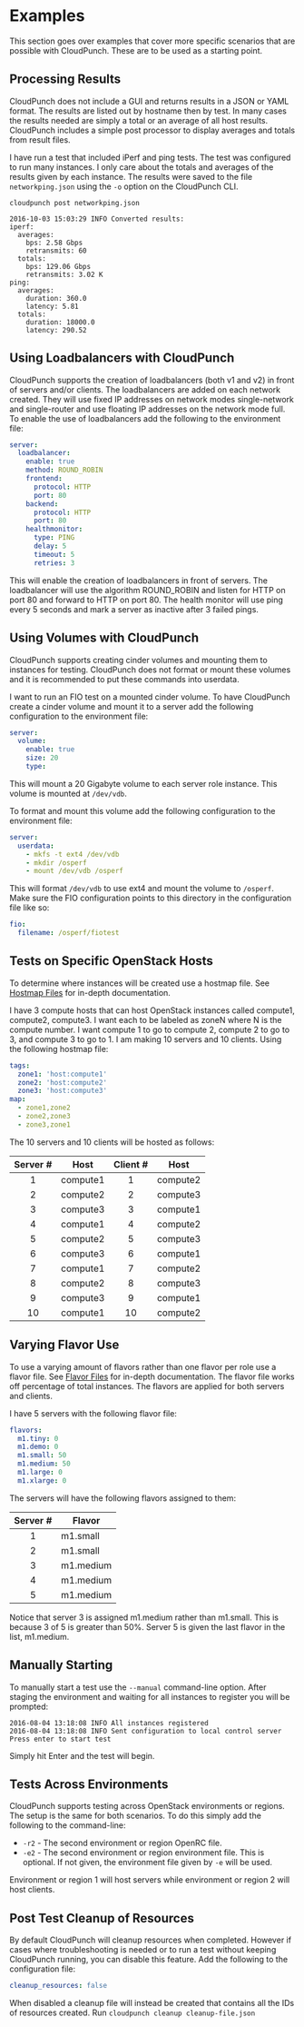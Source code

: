 # Examples

This section goes over examples that cover more specific scenarios that are possible with CloudPunch. These are to be used as a starting point.

## Processing Results

CloudPunch does not include a GUI and returns results in a JSON or YAML format. The results are listed out by hostname then by test. In many cases the results needed are simply a total or an average of all host results. CloudPunch includes a simple post processor to display averages and totals from result files.

I have run a test that included iPerf and ping tests. The test was configured to run many instances. I only care about the totals and averages of the results given by each instance. The results were saved to the file `networkping.json` using the `-o` option on the CloudPunch CLI.

```
cloudpunch post networkping.json

2016-10-03 15:03:29 INFO Converted results:
iperf:
  averages:
    bps: 2.58 Gbps
    retransmits: 60
  totals:
    bps: 129.06 Gbps
    retransmits: 3.02 K
ping:
  averages:
    duration: 360.0
    latency: 5.81
  totals:
    duration: 18000.0
    latency: 290.52
```

## Using Loadbalancers with CloudPunch

CloudPunch supports the creation of loadbalancers (both v1 and v2) in front of servers and/or clients. The loadbalancers are added on each network created. They will use fixed IP addresses on network modes single-network and single-router and use floating IP addresses on the network mode full. To enable the use of loadbalancers add the following to the environment file:

```yaml
server:
  loadbalancer:
    enable: true
    method: ROUND_ROBIN
    frontend:
      protocol: HTTP
      port: 80
    backend:
      protocol: HTTP
      port: 80
    healthmonitor:
      type: PING
      delay: 5
      timeout: 5
      retries: 3
```

This will enable the creation of loadbalancers in front of servers. The loadbalancer will use the algorithm ROUND_ROBIN and listen for HTTP on port 80 and forward to HTTP on port 80. The health monitor will use ping every 5 seconds and mark a server as inactive after 3 failed pings.

## Using Volumes with CloudPunch

CloudPunch supports creating cinder volumes and mounting them to instances for testing. CloudPunch does not format or mount these volumes and it is recommended to put these commands into userdata.

I want to run an FIO test on a mounted cinder volume. To have CloudPunch create a cinder volume and mount it to a server add the following configuration to the environment file:

```yaml
server:
  volume:
    enable: true
    size: 20
    type:
```

This will mount a 20 Gigabyte volume to each server role instance. This volume is mounted at `/dev/vdb`.

To format and mount this volume add the following configuration to the environment file:

```yaml
server:
  userdata:
    - mkfs -t ext4 /dev/vdb
    - mkdir /osperf
    - mount /dev/vdb /osperf
```

This will format `/dev/vdb` to use ext4 and mount the volume to `/osperf`. Make sure the FIO configuration points to this directory in the configuration file like so:

```yaml
fio:
  filename: /osperf/fiotest
```

## Tests on Specific OpenStack Hosts

To determine where instances will be created use a hostmap file. See [Hostmap Files](./configuration.md#hostmap-files) for in-depth documentation.

I have 3 compute hosts that can host OpenStack instances called compute1, compute2, compute3. I want each to be labeled as zoneN where N is the compute number. I want compute 1 to go to compute 2, compute 2 to go to 3, and compute 3 to go to 1. I am making 10 servers and 10 clients. Using the following hostmap file:

```yaml
tags:
  zone1: 'host:compute1'
  zone2: 'host:compute2'
  zone3: 'host:compute3'
map:
  - zone1,zone2
  - zone2,zone3
  - zone3,zone1

```

The 10 servers and 10 clients will be hosted as follows:

| Server # | Host     | Client # | Host     |
| :------: | -------- | :------: | -------- |
| 1        | compute1 | 1        | compute2 |
| 2        | compute2 | 2        | compute3 |
| 3        | compute3 | 3        | compute1 |
| 4        | compute1 | 4        | compute2 |
| 5        | compute2 | 5        | compute3 |
| 6        | compute3 | 6        | compute1 |
| 7        | compute1 | 7        | compute2 |
| 8        | compute2 | 8        | compute3 |
| 9        | compute3 | 9        | compute1 |
| 10       | compute1 | 10       | compute2 |

## Varying Flavor Use

To use a varying amount of flavors rather than one flavor per role use a flavor file. See [Flavor Files](./configuration.md#flavor-files) for in-depth documentation. The flavor file works off percentage of total instances. The flavors are applied for both servers and clients.

I have 5 servers with the following flavor file:

```yaml
flavors:
  m1.tiny: 0
  m1.demo: 0
  m1.small: 50
  m1.medium: 50
  m1.large: 0
  m1.xlarge: 0
```

The servers will have the following flavors assigned to them:

| Server # | Flavor    |
| :------: | --------- |
| 1        | m1.small  |
| 2        | m1.small  |
| 3        | m1.medium |
| 4        | m1.medium |
| 5        | m1.medium |

Notice that server 3 is assigned m1.medium rather than m1.small. This is because 3 of 5 is greater than 50%. Server 5 is given the last flavor in the list, m1.medium.

## Manually Starting

To manually start a test use the `--manual` command-line option. After staging the environment and waiting for all instances to register you will be prompted:

```
2016-08-04 13:18:08 INFO All instances registered
2016-08-04 13:18:08 INFO Sent configuration to local control server
Press enter to start test
```

Simply hit Enter and the test will begin.

## Tests Across Environments

CloudPunch supports testing across OpenStack environments or regions. The setup is the same for both scenarios. To do this simply add the following to the command-line:

- `-r2` - The second environment or region OpenRC file.
- `-e2` - The second environment or region environment file. This is optional. If not given, the environment file given by `-e` will be used.

Environment or region 1 will host servers while environment or region 2 will host clients.

## Post Test Cleanup of Resources

By default CloudPunch will cleanup resources when completed. However if cases where troubleshooting is needed or to run a test without keeping CloudPunch running, you can disable this feature. Add the following to the configuration file:

```yaml
cleanup_resources: false
```

When disabled a cleanup file will instead be created that contains all the IDs of resources created. Run `cloudpunch cleanup cleanup-file.json`
